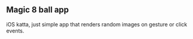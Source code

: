 ## Magic 8 ball app
iOS katta, just simple app that renders random images on gesture or click events.

